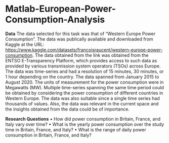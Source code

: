 # Matlab-European-Power-Consumption-Analysis
**Data**
The data selected for this task was that of “Western Europe Power Consumption”. The data was publically available and downloaded from Kaggle at the URL: https://www.kaggle.com/datasets/francoisraucent/western-europe-power-consumption. The data obtained from the link was obtained from the ENTSO E-Transparency Platform, which provides access to such data as provided by various transmission system operators (TSOs) across Europe.
The data was time-series and had a resolution of 15 minutes, 30 minutes, or 1 hour depending on the country. The data spanned from January 2015 to August 2020. The units of measurement for the power consumption were in Megawatts (MW).
Multiple time-series spanning the same time period could be obtained by considering the power consumption of different countries in Western Europe. The data was also suitable since a single time series had thousands of values. Also, the data was relevant in the current space and the insights obtained from the data could be of importance.

**Research Questions**
•	How did power consumption in Britain, France, and Italy vary over time?
•	What is the yearly power consumption over the study time in Britain, France, and Italy?
•	What is the range of daily power consumption in Britain, France, and Italy?
